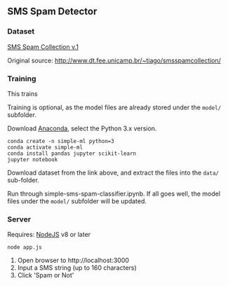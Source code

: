 ## SMS Spam Detector

### Dataset

[SMS Spam Collection v.1](https://archive.ics.uci.edu/ml/datasets/SMS+Spam+Collection)

Original source: http://www.dt.fee.unicamp.br/~tiago/smsspamcollection/ 

### Training

This trains

Training is optional, as the model files are already stored under the `model/` subfolder.

Download [Anaconda](https://www.anaconda.com/download/), select the Python 3.x version.

```
conda create -n simple-ml python=3
conda activate simple-ml
conda install pandas jupyter scikit-learn
jupyter notebook
```

Download dataset from the link above, and extract the files into the `data/` sub-folder.

Run through simple-sms-spam-classifier.ipynb. If all goes well, the model files under the `model/` subfolder will be updated.

### Server

Requires: [NodeJS](https://nodejs.org/en/download/) v8 or later

```
node app.js
```

1. Open browser to http://localhost:3000
2. Input a SMS string (up to 160 characters)
3. Click 'Spam or Not'